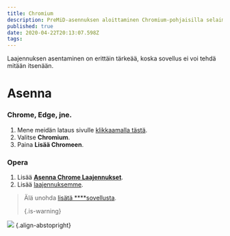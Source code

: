 ```yaml
---
title: Chromium
description: PreMiD-asennuksen aloittaminen Chromium-pohjaisilla selaimilla
published: true
date: 2020-04-22T20:13:07.598Z
tags:
---
```


Laajennuksen asentaminen on erittäin tärkeää, koska sovellus ei voi tehdä mitään itsenään.

# Asenna
### Chrome, Edge, jne.
1. Mene meidän lataus sivulle [klikkaamalla tästä](https://premid.app/downloads).
2. Valitse **Chromium**.
3. Paina **Lisää Chromeen**.

### Opera
1. Lisää **[Asenna Chrome Laajennukset](https://addons.opera.com/en/extensions/details/install-chrome-extensions/)**.
2. Lisää [laajennuksemme](https://premid.app/downloads).

> Älä unohda [lisätä ****sovellusta](/install). 
> 
> {.is-warning}

![](https://img.icons8.com/color/2x/chrome.png) {.align-abstopright}